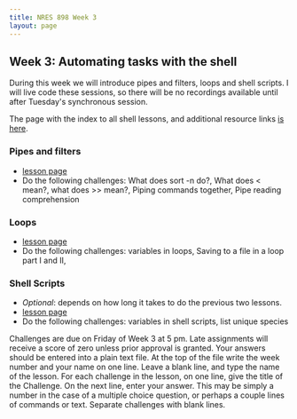 ```yaml
---
title: NRES 898 Week 3
layout: page
---
```

## Week 3: Automating tasks with the shell

During this week we will introduce pipes and filters, loops and shell scripts.
I will live code these sessions, so there will be no recordings available until
after Tuesday's synchronous session.

The page with the index to all shell lessons, and additional resource links
[is here](http://swcarpentry.github.io/shell-novice/).

### Pipes and filters 

* [lesson page](http://swcarpentry.github.io/shell-novice/03-pipefilter.html)
* Do the following challenges: What does sort -n do?, What does < mean?, 
    what does >> mean?, Piping commands together, Pipe reading comprehension

### Loops 

* [lesson page](http://swcarpentry.github.io/shell-novice/04-loop.html)
* Do the following challenges: variables in loops, Saving to a file in a loop part I and II,
    

### Shell Scripts 

* *Optional*: depends on how long it takes to do the previous two lessons. 
* [lesson page](http://swcarpentry.github.io/shell-novice/05-script.html)
* Do the following challenges: variables in shell scripts, list unique species

Challenges are due on Friday of Week 3 at 5 pm. Late assignments will receive 
a score of zero unless prior approval is granted. Your answers should be 
entered into a plain text file. At the top of the file write 
the week number and your name on one line. Leave a blank line, and type the 
name of the lesson. For each challenge in the lesson, on one line, give the 
title of the Challenge. On the next line, enter your answer. This may be 
simply a number in the case of a multiple choice question, or perhaps a couple 
lines of commands or text. Separate challenges with blank lines.